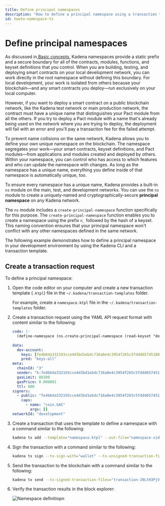 ```yaml
---
title: Define principal namespaces
description: "How to define a principal namespace using a transaction template and the Kadena CLI."
id: howto-namespace-tx
---
```


# Define principal namespaces

As discussed in[ Basic concepts](/smart-contracts/basic-concepts), Kadena namespaces provide a static prefix and a secure boundary for all of the contracts, modules, functions, and keyset definitions that you control.
When you are building, testing, and deploying smart contracts on your local development network, you can work directly in the root namespace without defining this boundary. 
For local development, your work is isolated from others because your blockchain—and any smart contracts you deploy—run exclusively on your local computer.

However, if you want to deploy a smart contract on a public blockchain network, like the Kadena test network or main production network, the contract must have a unique name that distinguishes your Pact module from all the others. 
If you try to deploy a Pact module with a name that's already being used on the network where you are trying to deploy, the deployment will fail with an error and you'll pay a transaction fee for the failed attempt.

To prevent name collisions on the same network, Kadena allows you to define your own unique namespace on the blockchain. 
The namespace segregates your work—your smart contracts, keyset definitions, and Pact modules—from applications and modules created and deployed by others. 
Within your namespace, you can control who has access to which features and who can update the namespace with changes. 
As long as the namespace has a unique name, everything you define inside of that namespace is automatically unique, too.

To ensure every namespace has a unique name, Kadena provides a built-in `ns` module on the main, test, and development networks.
You can use the `ns` module to create a uniquely-named and cryptographically-secure **principal namespace** on any Kadena network. 

The `ns` module includes a `create-principal-namespace` function specifically for this purpose. 
The `create-principal-namespace` function enables you to create a namespace using the prefix `n_` followed by the hash of a keyset. 
This naming convention ensures that your principal namespace won't conflict with any other namespaces defined in the same network.

The following example demonstrates how to define a principal namespace in your development environment by using the Kadena CLI and a transaction template.

## Create a transaction request

To define a principal namespace:

1. Open the code editor on your computer and create a new transaction template (`.ktpl`) file in the `~/.kadena/transaction-templates` folder.
   
   For example, create a `namespace.ktpl` file in the `~/.kadena/transaction-templates` folder.

1. Create a transaction request using the YAML API request format with content similar to the following:
   
   ```yaml
   code: |-
     (define-namespace (ns.create-principal-namespace (read-keyset "dev-account")) (read-keyset "dev-account") (read-keyset "dev-account"))
     
   data:
     dev-account:
       keys: [fe4b6da332193cce4d3bd1ebdc716a0e4c3954f265c5fddd6574518827f608b7]
       pred: "keys-all"
   meta:
     chainId: "3"
     sender: "k:fe4b6da332193cce4d3bd1ebdc716a0e4c3954f265c5fddd6574518827f608b7"
     gasLimit: 80300
     gasPrice: 0.000001
     ttl: 600
   signers:
     - public: "fe4b6da332193cce4d3bd1ebdc716a0e4c3954f265c5fddd6574518827f608b7"
       caps:
         - name: "coin.GAS"
           args: []
   networkId: "development"
   ```

1. Create a transaction that uses the template to define a namespace with a command similar to the following:
   
   ```bash
   kadena tx add --template="namespace.ktpl" --out-file="namespace-sidebet"
   ```

1. Sign the transaction with a command similar to the following:
   
   ```bash
   kadena tx sign --tx-sign-with="wallet" --tx-unsigned-transaction-files="namespace-sidebet.json" --wallet-name="pistolas-wallet" 
   ```

1. Send the transaction to the blockchain with a command similar to the following:
   
   ```bash
   kadena tx send --tx-signed-transaction-files="transaction-39LtH3PjVf-signed.json" --tx-transaction-network="devnet" 
   ```

1. Verify the transaction results in the block explorer:
   
   ![Namespace definitiopn](/img/tx-namespace.jpg)